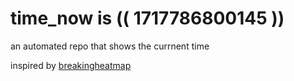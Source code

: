 # time_now is (( 1717786800145 ))

an automated repo that shows the currnent time

inspired by [breakingheatmap](https://github.com/breakingheatmap/breakingheatmap)